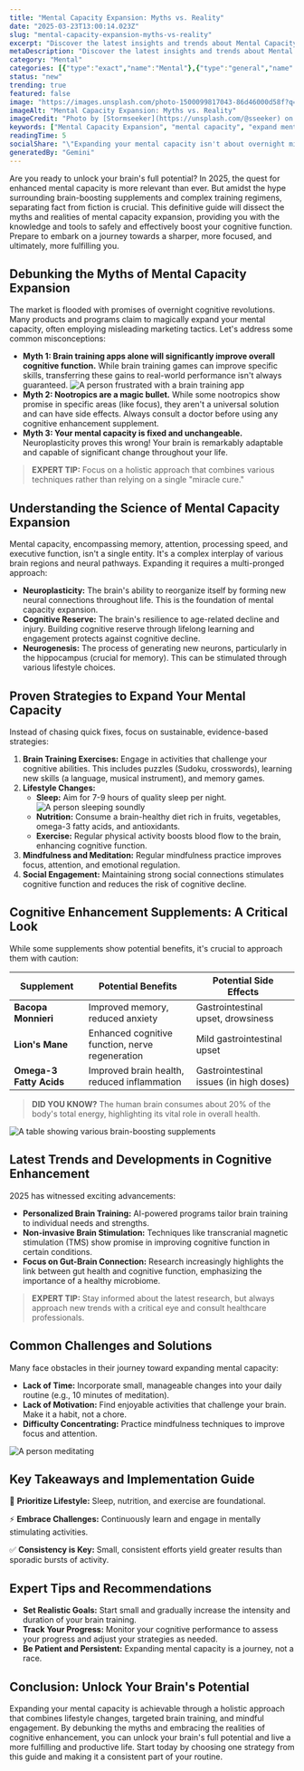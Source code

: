 ```yaml
---
title: "Mental Capacity Expansion: Myths vs. Reality"
date: "2025-03-23T13:00:14.023Z"
slug: "mental-capacity-expansion-myths-vs-reality"
excerpt: "Discover the latest insights and trends about Mental Capacity Expansion. This comprehensive guide covers everything you need to know about Mental Capacity Expansion in 2025."
metaDescription: "Discover the latest insights and trends about Mental Capacity Expansion. This comprehensive guide covers everything you need to know about Mental Capacity ..."
category: "Mental"
categories: [{"type":"exact","name":"Mental"},{"type":"general","name":"Neuroscience"},{"type":"medium","name":"Cognitive Enhancement"},{"type":"specific","name":"Neurofeedback"},{"type":"niche","name":"tDCS Protocols"}]
status: "new"
trending: true
featured: false
image: "https://images.unsplash.com/photo-1500099817043-86d46000d58f?q=85&w=1200&fit=max&fm=webp&auto=compress"
imageAlt: "Mental Capacity Expansion: Myths vs. Reality"
imageCredit: "Photo by [Stormseeker](https://unsplash.com/@sseeker) on Unsplash"
keywords: ["Mental Capacity Expansion", "mental capacity", "expand mental capacity", "improve cognitive function", "brain training exercises", "cognitive enhancement supplements", "boost brainpower naturally", "increase mental acuity", "memory improvement techniques", "best nootropics for focus"]
readingTime: 5
socialShare: "\"Expanding your mental capacity isn't about overnight miracles; it's a journey of consistent effort and mindful engagement.  Unlock your brain's potential—one step at a time.\""
generatedBy: "Gemini"
---
```




Are you ready to unlock your brain's full potential?  In 2025, the quest for enhanced mental capacity is more relevant than ever.  But amidst the hype surrounding brain-boosting supplements and complex training regimens, separating fact from fiction is crucial. This definitive guide will dissect the myths and realities of mental capacity expansion, providing you with the knowledge and tools to safely and effectively boost your cognitive function.  Prepare to embark on a journey towards a sharper, more focused, and ultimately, more fulfilling you.

## Debunking the Myths of Mental Capacity Expansion

The market is flooded with promises of overnight cognitive revolutions.  Many products and programs claim to magically expand your mental capacity, often employing misleading marketing tactics.  Let's address some common misconceptions:

* **Myth 1:  Brain training apps alone will significantly improve overall cognitive function.** While brain training games can improve specific skills,  transferring these gains to real-world performance isn't always guaranteed.  ![A person frustrated with a brain training app](https://images.unsplash.com/photo-1516302752625-fcc3c50ae61f?q=85&w=1200&fit=max&fm=webp&auto=compress)
* **Myth 2:  Nootropics are a magic bullet.**  While some nootropics show promise in specific areas (like focus),  they aren't a universal solution and can have side effects.  Always consult a doctor before using any cognitive enhancement supplement.
* **Myth 3:  Your mental capacity is fixed and unchangeable.**  Neuroplasticity proves this wrong! Your brain is remarkably adaptable and capable of significant change throughout your life.

> **EXPERT TIP:**  Focus on a holistic approach that combines various techniques rather than relying on a single "miracle cure."

## Understanding the Science of Mental Capacity Expansion

Mental capacity, encompassing memory, attention, processing speed, and executive function, isn't a single entity.  It's a complex interplay of various brain regions and neural pathways.  Expanding it requires a multi-pronged approach:

* **Neuroplasticity:**  The brain's ability to reorganize itself by forming new neural connections throughout life. This is the foundation of mental capacity expansion.
* **Cognitive Reserve:**  The brain's resilience to age-related decline and injury.  Building cognitive reserve through lifelong learning and engagement protects against cognitive decline.
* **Neurogenesis:** The process of generating new neurons, particularly in the hippocampus (crucial for memory).  This can be stimulated through various lifestyle choices.

## Proven Strategies to Expand Your Mental Capacity

Instead of chasing quick fixes, focus on sustainable, evidence-based strategies:

1. **Brain Training Exercises:**  Engage in activities that challenge your cognitive abilities.  This includes puzzles (Sudoku, crosswords), learning new skills (a language, musical instrument), and memory games.
2. **Lifestyle Changes:**
    * **Sleep:** Aim for 7-9 hours of quality sleep per night.  ![A person sleeping soundly](https://images.unsplash.com/photo-1584636633449-6135be6c4169?q=85&w=1200&fit=max&fm=webp&auto=compress)
    * **Nutrition:**  Consume a brain-healthy diet rich in fruits, vegetables, omega-3 fatty acids, and antioxidants.
    * **Exercise:** Regular physical activity boosts blood flow to the brain, enhancing cognitive function.
3. **Mindfulness and Meditation:**  Regular mindfulness practice improves focus, attention, and emotional regulation.
4. **Social Engagement:**  Maintaining strong social connections stimulates cognitive function and reduces the risk of cognitive decline.

## Cognitive Enhancement Supplements: A Critical Look

While some supplements show potential benefits, it's crucial to approach them with caution:

| Supplement          | Potential Benefits                               | Potential Side Effects                   |
|----------------------|-------------------------------------------------|------------------------------------------|
| **Bacopa Monnieri** | Improved memory, reduced anxiety                 | Gastrointestinal upset, drowsiness        |
| **Lion's Mane**     | Enhanced cognitive function, nerve regeneration | Mild gastrointestinal upset               |
| **Omega-3 Fatty Acids** | Improved brain health, reduced inflammation     | Gastrointestinal issues (in high doses)   |

> **DID YOU KNOW?**  The human brain consumes about 20% of the body's total energy, highlighting its vital role in overall health.

![A table showing various brain-boosting supplements](https://images.unsplash.com/photo-1500099817043-86d46000d58f?q=85&w=1200&fit=max&fm=webp&auto=compress)

##  Latest Trends and Developments in Cognitive Enhancement

2025 has witnessed exciting advancements:

* **Personalized Brain Training:**  AI-powered programs tailor brain training to individual needs and strengths.
* **Non-invasive Brain Stimulation:** Techniques like transcranial magnetic stimulation (TMS) show promise in improving cognitive function in certain conditions.
* **Focus on Gut-Brain Connection:**  Research increasingly highlights the link between gut health and cognitive function, emphasizing the importance of a healthy microbiome.

> **EXPERT TIP:**  Stay informed about the latest research, but always approach new trends with a critical eye and consult healthcare professionals.

## Common Challenges and Solutions

Many face obstacles in their journey toward expanding mental capacity:

* **Lack of Time:**  Incorporate small, manageable changes into your daily routine (e.g., 10 minutes of meditation).
* **Lack of Motivation:**  Find enjoyable activities that challenge your brain.  Make it a habit, not a chore.
* **Difficulty Concentrating:**  Practice mindfulness techniques to improve focus and attention.

![A person meditating](https://images.unsplash.com/photo-1493836512294-502baa1986e2?q=85&w=1200&fit=max&fm=webp&auto=compress)

## Key Takeaways and Implementation Guide

🔑 **Prioritize Lifestyle:**  Sleep, nutrition, and exercise are foundational.

⚡ **Embrace Challenges:**  Continuously learn and engage in mentally stimulating activities.

✅ **Consistency is Key:**  Small, consistent efforts yield greater results than sporadic bursts of activity.

## Expert Tips and Recommendations

* **Set Realistic Goals:**  Start small and gradually increase the intensity and duration of your brain training.
* **Track Your Progress:**  Monitor your cognitive performance to assess your progress and adjust your strategies as needed.
* **Be Patient and Persistent:**  Expanding mental capacity is a journey, not a race.

## Conclusion:  Unlock Your Brain's Potential

Expanding your mental capacity is achievable through a holistic approach that combines lifestyle changes, targeted brain training, and mindful engagement.  By debunking the myths and embracing the realities of cognitive enhancement, you can unlock your brain's full potential and live a more fulfilling and productive life.  Start today by choosing one strategy from this guide and making it a consistent part of your routine.

